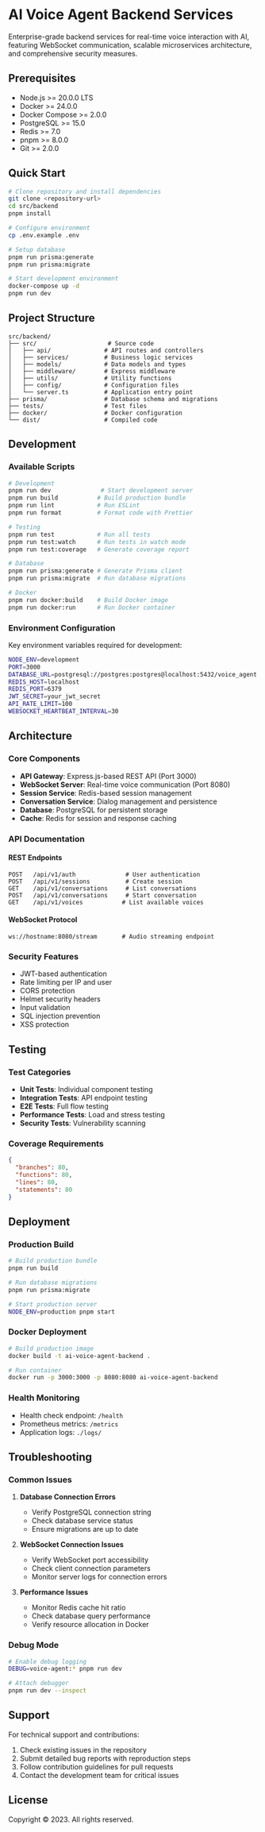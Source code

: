 # AI Voice Agent Backend Services

Enterprise-grade backend services for real-time voice interaction with AI, featuring WebSocket communication, scalable microservices architecture, and comprehensive security measures.

## Prerequisites

- Node.js >= 20.0.0 LTS
- Docker >= 24.0.0
- Docker Compose >= 2.0.0
- PostgreSQL >= 15.0
- Redis >= 7.0
- pnpm >= 8.0.0
- Git >= 2.0.0

## Quick Start

```bash
# Clone repository and install dependencies
git clone <repository-url>
cd src/backend
pnpm install

# Configure environment
cp .env.example .env

# Setup database
pnpm run prisma:generate
pnpm run prisma:migrate

# Start development environment
docker-compose up -d
pnpm run dev
```

## Project Structure

```
src/backend/
├── src/                    # Source code
│   ├── api/               # API routes and controllers
│   ├── services/          # Business logic services
│   ├── models/            # Data models and types
│   ├── middleware/        # Express middleware
│   ├── utils/             # Utility functions
│   ├── config/            # Configuration files
│   └── server.ts          # Application entry point
├── prisma/                # Database schema and migrations
├── tests/                 # Test files
├── docker/                # Docker configuration
└── dist/                  # Compiled code
```

## Development

### Available Scripts

```bash
# Development
pnpm run dev              # Start development server
pnpm run build           # Build production bundle
pnpm run lint            # Run ESLint
pnpm run format          # Format code with Prettier

# Testing
pnpm run test            # Run all tests
pnpm run test:watch      # Run tests in watch mode
pnpm run test:coverage   # Generate coverage report

# Database
pnpm run prisma:generate # Generate Prisma client
pnpm run prisma:migrate  # Run database migrations

# Docker
pnpm run docker:build    # Build Docker image
pnpm run docker:run      # Run Docker container
```

### Environment Configuration

Key environment variables required for development:

```bash
NODE_ENV=development
PORT=3000
DATABASE_URL=postgresql://postgres:postgres@localhost:5432/voice_agent
REDIS_HOST=localhost
REDIS_PORT=6379
JWT_SECRET=your_jwt_secret
API_RATE_LIMIT=100
WEBSOCKET_HEARTBEAT_INTERVAL=30
```

## Architecture

### Core Components

- **API Gateway**: Express.js-based REST API (Port 3000)
- **WebSocket Server**: Real-time voice communication (Port 8080)
- **Session Service**: Redis-based session management
- **Conversation Service**: Dialog management and persistence
- **Database**: PostgreSQL for persistent storage
- **Cache**: Redis for session and response caching

### API Documentation

#### REST Endpoints

```
POST   /api/v1/auth              # User authentication
POST   /api/v1/sessions          # Create session
GET    /api/v1/conversations     # List conversations
POST   /api/v1/conversations     # Start conversation
GET    /api/v1/voices           # List available voices
```

#### WebSocket Protocol

```
ws://hostname:8080/stream       # Audio streaming endpoint
```

### Security Features

- JWT-based authentication
- Rate limiting per IP and user
- CORS protection
- Helmet security headers
- Input validation
- SQL injection prevention
- XSS protection

## Testing

### Test Categories

- **Unit Tests**: Individual component testing
- **Integration Tests**: API endpoint testing
- **E2E Tests**: Full flow testing
- **Performance Tests**: Load and stress testing
- **Security Tests**: Vulnerability scanning

### Coverage Requirements

```json
{
  "branches": 80,
  "functions": 80,
  "lines": 80,
  "statements": 80
}
```

## Deployment

### Production Build

```bash
# Build production bundle
pnpm run build

# Run database migrations
pnpm run prisma:migrate

# Start production server
NODE_ENV=production pnpm start
```

### Docker Deployment

```bash
# Build production image
docker build -t ai-voice-agent-backend .

# Run container
docker run -p 3000:3000 -p 8080:8080 ai-voice-agent-backend
```

### Health Monitoring

- Health check endpoint: `/health`
- Prometheus metrics: `/metrics`
- Application logs: `./logs/`

## Troubleshooting

### Common Issues

1. **Database Connection Errors**
   - Verify PostgreSQL connection string
   - Check database service status
   - Ensure migrations are up to date

2. **WebSocket Connection Issues**
   - Verify WebSocket port accessibility
   - Check client connection parameters
   - Monitor server logs for connection errors

3. **Performance Issues**
   - Monitor Redis cache hit ratio
   - Check database query performance
   - Verify resource allocation in Docker

### Debug Mode

```bash
# Enable debug logging
DEBUG=voice-agent:* pnpm run dev

# Attach debugger
pnpm run dev --inspect
```

## Support

For technical support and contributions:

1. Check existing issues in the repository
2. Submit detailed bug reports with reproduction steps
3. Follow contribution guidelines for pull requests
4. Contact the development team for critical issues

## License

Copyright © 2023. All rights reserved.
